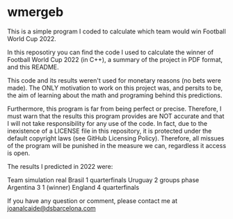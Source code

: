 # wmergeb
This is a simple program I coded to calculate which team would win Football World Cup 2022.

In this reposotiry you can find the code I used to calculate the winner of Football World Cup 2022 (in C++), a summary of the project in PDF format, and this README.

This code and its results weren't used for monetary reasons (no bets were made). The ONLY motivation to work on this project was, and persits to be, the aim of learning about the math and programing behind this predictions.

Furthermore, this program is far from being perfect or precise. Therefore, I must warn that the results this program provides are NOT accurate and that I will not take responsibility for any use of the code. In fact, due to the inexistence of a LICENSE file in this repository, it is protected under the default copyright laws (see GitHub Licensing Policy). Therefore, all missues of the program will be punished in the measure we can, regardless it access is open.

The results I predicted in 2022 were:

Team      simulation    real
Brasil    1             quarterfinals
Uruguay   2             groups phase
Argentina 3             1 (winner)
England   4             quarterfinals

If you have any question or comment, please contact me at joanalcaide@dsbarcelona.com
